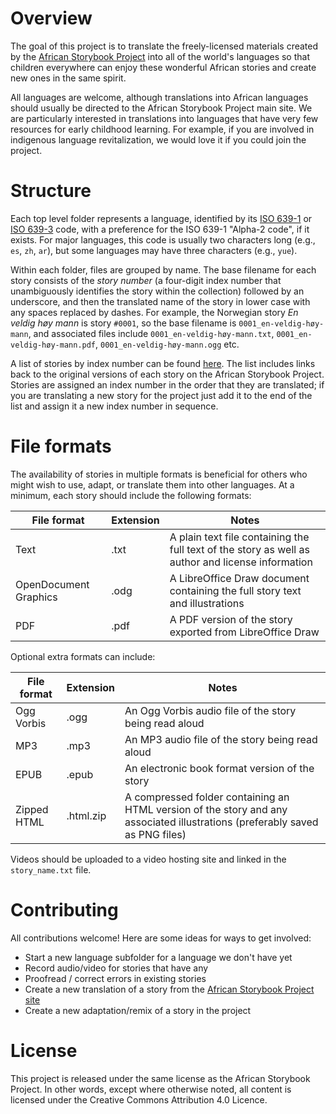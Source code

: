 # Overview
The goal of this project is to translate the freely-licensed materials created by the [African Storybook Project](http://africanstorybook.org) into all of the world's languages so that children everywhere can enjoy these wonderful African stories and create new ones in the same spirit.

All languages are welcome, although translations into African languages should usually be directed to the African Storybook Project main site. We are particularly interested in translations into languages that have very few resources for early childhood learning. For example, if you are involved in indigenous language revitalization, we would love it if you could join the project.

# Structure
Each top level folder represents a language, identified by its [ISO 639-1](http://en.wikipedia.org/wiki/ISO_639-1) or [ISO 639-3](http://en.wikipedia.org/wiki/ISO_639-3) code, with a preference for the ISO 639-1 "Alpha-2 code", if it exists. For major languages, this code is usually two characters long (e.g., `es`, `zh`, `ar`), but some languages may have three characters (e.g., `yue`).

Within each folder, files are grouped by name. The base filename for each story consists of the _story number_ (a four-digit index number that unambiguously identifies the story within the collection) followed by an underscore, and then the translated name of the story in lower case with any spaces replaced by dashes. For example, the Norwegian story _En veldig høy mann_ is story `#0001`, so the base filename is `0001_en-veldig-høy-mann`, and associated files include `0001_en-veldig-høy-mann.txt`, `0001_en-veldig-høy-mann.pdf`, `0001_en-veldig-høy-mann.ogg` etc.

A list of stories by index number can be found [here](https://github.com/global-asp/global-asp/tree/master/INDEX.md). The list includes links back to the original versions of each story on the African Storybook Project. Stories are assigned an index number in the order that they are translated; if you are translating a new story for the project just add it to the end of the list and assign it a new index number in sequence.

# File formats
The availability of stories in multiple formats is beneficial for others who might wish to use, adapt, or translate them into other languages. At a minimum, each story should include the following formats:

File format | Extension | Notes
------------|-----------|------
Text | .txt | A plain text file containing the full text of the story as well as author and license information
OpenDocument Graphics | .odg | A LibreOffice Draw document containing the full story text and illustrations
PDF | .pdf | A PDF version of the story exported from LibreOffice Draw

Optional extra formats can include:

File format | Extension | Notes
------------|-----------|------
Ogg Vorbis | .ogg | An Ogg Vorbis audio file of the story being read aloud
MP3 | .mp3 | An MP3 audio file of the story being read aloud
EPUB | .epub | An electronic book format version of the story
Zipped HTML | .html.zip | A compressed folder containing an HTML version of the story and any associated illustrations (preferably saved as PNG files)

Videos should be uploaded to a video hosting site and linked in the `story_name.txt` file.

# Contributing
All contributions welcome! Here are some ideas for ways to get involved:

- Start a new language subfolder for a language we don't have yet
- Record audio/video for stories that have any
- Proofread / correct errors in existing stories
- Create a new translation of a story from the [African Storybook Project site](http://africanstorybook.org/)
- Create a new adaptation/remix of a story in the project

# License
This project is released under the same license as the African Storybook Project. In other words, except where otherwise noted, all content is licensed under the Creative Commons Attribution 4.0 Licence.
